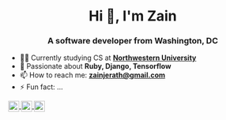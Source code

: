 <h1 align="center">Hi 👋, I'm Zain</h1>
<h3 align="center">A software developer from Washington, DC</h3>

- 👨‍💻 Currently studying CS at **[Northwestern University](https://www.northwestern.edu/)**
- 🌱 Passionate about **Ruby, Django, Tensorflow**
- 📫 How to reach me: **zainjerath@gmail.com**
- ⚡ Fun fact: ...

<a href="https://www.linkedin.com/in/zain-jerath-026b42214/">
  <img align="center" alt="Zain's Linkedin" width="22px" src="https://raw.githubusercontent.com/peterthehan/peterthehan/master/assets/linkedin.svg" />
</a>
<a href="https://www.instagram.com/zain.jerath/">
  <img align="center" alt="Zain's Instagram" width="22px" src="https://raw.githubusercontent.com/hussainweb/hussainweb/main/icons/instagram.png" />
</a>
<a href="https://twitter.com/Zainjerath">
  <img align="center" alt="Zain's Twitter" width="22px" src="https://raw.githubusercontent.com/peterthehan/peterthehan/master/assets/twitter.svg" />
</a>
